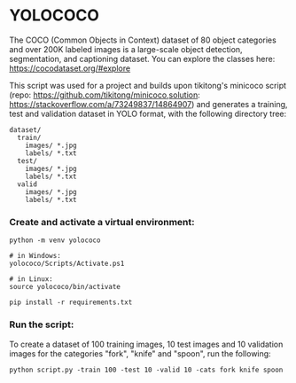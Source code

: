 # YOLOCOCO

The COCO (Common Objects in Context) dataset of 80 object categories and over 200K labeled images is a large-scale object detection, segmentation, and captioning dataset. You can explore the classes here: https://cocodataset.org/#explore

This script was used for a project and builds upon tikitong's minicoco script (repo: https://github.com/tikitong/minicoco,solution: https://stackoverflow.com/a/73249837/14864907) and generates a training, test and validation dataset in YOLO format, with the following directory tree:

```
dataset/
  train/
    images/ *.jpg
    labels/ *.txt
  test/
    images/ *.jpg
    labels/ *.txt
  valid
    images/ *.jpg
    labels/ *.txt
```

### Create and activate a virtual environment:
```
python -m venv yolococo

# in Windows:
yolococo/Scripts/Activate.ps1

# in Linux:
source yolococo/bin/activate

pip install -r requirements.txt
```

### Run the script: 
To create a dataset of 100 training images, 10 test images and 10 validation images for the categories "fork", "knife" and "spoon", run the following:

```
python script.py -train 100 -test 10 -valid 10 -cats fork knife spoon
```
